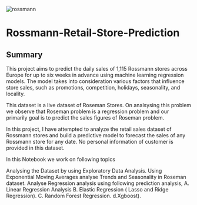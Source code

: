 ![rossmann](https://github.com/TariqAi/Rossmann-Retail-Store-Prediction/assets/145915009/703a328f-9bf1-46de-ab19-92532bf2d8f2)


# Rossmann-Retail-Store-Prediction
## Summary
This project aims to predict the daily sales of 1,115 Rossmann stores across Europe for up to six weeks in advance using machine learning regression models. The model takes into consideration various factors that influence store sales, such as promotions, competition, holidays, seasonality, and locality.

This dataset is a live dataset of Roseman Stores. On analsysing this problem we observe that Roseman problem is a regression problem and our primarily goal is to predict the sales figures of Roseman problem.

In this project, I have attempted to analyze the retail sales dataset of Rossmann stores and build a predictive model to forecast the sales of any Rossmann store for any date. No personal information of customer is provided in this dataset.

In this Notebook we work on following topics

Analysing the Dataset by using Exploratory Data Analysis. Using Exponential Moving Averages analyse Trends and Seasonality in Roseman dataset. Analyse Regression analysis using following prediction analysis, A. Linear Regression Analysis B. Elastic Regression ( Lasso and Ridge Regression). C. Random Forest Regression. d.Xgboost).
